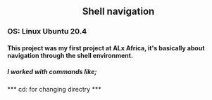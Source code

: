 ##   <div align='center'>Shell navigation</div>
### OS: Linux Ubuntu 20.4

#### This project was my first project at ALx Africa, it's basically about navigation through the shell environment.
##### I worked with commands like;
*** cd: for changing directry ***
